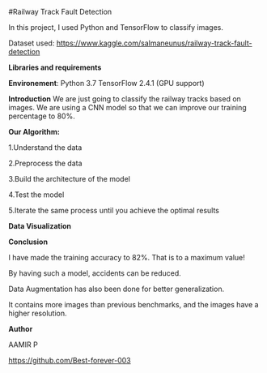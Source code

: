 #Railway Track Fault Detection

In this project, I used Python and TensorFlow to classify images.

Dataset used: https://www.kaggle.com/salmaneunus/railway-track-fault-detection

<b>Libraries and requirements</b>

<b>Environement</b>: Python 3.7 TensorFlow 2.4.1 (GPU support)

<b>Introduction</b>
We are just going to classify the railway tracks based on images. We are using a CNN model so that we can improve our training percentage to 80%.

<b>Our Algorithm:</b>

1.Understand the data

2.Preprocess the data

3.Build the architecture of the model

4.Test the model

5.Iterate the same process until you achieve the optimal results

<b>Data Visualization</b>


<b>Conclusion</b>

I have made the training accuracy to 82%. That is to a maximum value!

By having such a model, accidents can be reduced.

Data Augmentation has also been done for better generalization.

It contains more images than previous benchmarks, and the images have a higher resolution.

<b>Author</b>

AAMIR P

https://github.com/Best-forever-003
